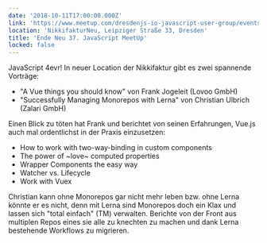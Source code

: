 ```yaml
---
date: '2018-10-11T17:00:00.000Z'
link: 'https://www.meetup.com/dresdenjs-io-javascript-user-group/events/253673676'
location: 'NikkifakturNeu, Leipziger Straße 33, Dresden'
title: 'Ende Neu 37. JavaScript MeetUp'
locked: false
---
```

JavaScript 4evr! In neuer Location der Nikkifaktur gibt es zwei spannende Vorträge:
* "A Vue things you should know" von Frank Jogeleit (Lovoo GmbH)
* "Successfully Managing Monorepos with Lerna" von Christian Ulbrich (Zalari GmbH)

Einen Blick zu töten hat Frank und berichtet von seinen Erfahrungen, Vue.js auch mal ordentlichst in der Praxis einzusetzen:
- How to work with two-way-binding in custom components
- The power of ~love~ computed properties
- Wrapper Components the easy way
- Watcher vs. Lifecycle
- Work with Vuex

Christian kann ohne Monorepos gar nicht mehr leben bzw. ohne Lerna könnte er es nicht, denn mit Lerna sind Monorepos doch ein Klax und lassen sich "total einfach" (TM) verwalten. Berichte von der Front aus multiplen Repos eines sie alle zu knechten zu machen und dank Lerna bestehende Workflows zu migrieren.
